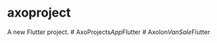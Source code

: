 # axoproject

A new Flutter project.
#   A x o P r o j e c t s _ A p p _ F l u t t e r  
 #   A x o l o n _ V a n S a l e _ F l u t t e r  
 
